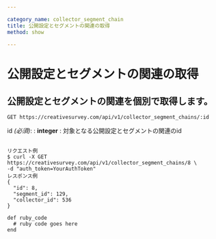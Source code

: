 ```yaml
---

category_name: collector_segment_chain
title: 公開設定とセグメントの関連の取得
method: show

---
```


# 公開設定とセグメントの関連の取得

## 公開設定とセグメントの関連を個別で取得します。

`GET https://creativesurvey.com/api/v1/collector_segment_chains/:id`

id _(必須)_:
: __integer__
: 対象となる公開設定とセグメントの関連のid

~~~

リクエスト例
$ curl -X GET https://creativesurvey.com/api/v1/collector_segment_chains/8 \
-d "auth_token=YourAuthToken"
レスポンス例
{
  "id": 8,
  "segment_id": 129,
  "collector_id": 536
}

~~~

 
~~~
def ruby_code
  # ruby code goes here
end
~~~

　
　
